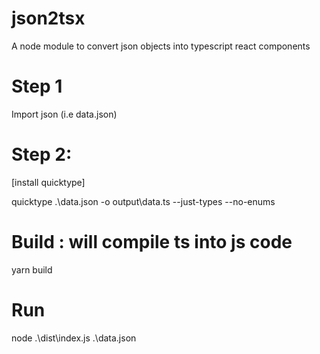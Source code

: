 # json2tsx

A node module to convert json objects into typescript react components

# Step 1

Import json (i.e data.json)

# Step 2:

[install quicktype]

quicktype .\data.json -o output\data.ts --just-types --no-enums

# Build : will compile ts into js code

yarn build

# Run

node .\dist\index.js .\data.json
